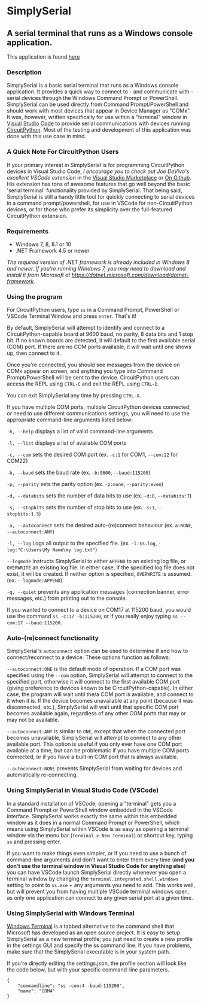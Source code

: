 # SimplySerial

## A serial terminal that runs as a Windows console application.

This application is found [here](/serial/ss.exe)
  
### Description

SimplySerial is a basic serial terminal that runs as a Windows console application.  It provides a quick way to connect to - and communicate with - serial devices through the Windows Command Prompt or PowerShell.  SimplySerial can be used directly from Command Prompt/PowerShell and should work with most devices that appear in Device Manager as "COMx".  It was, however, written specifically for
use within a "terminal" window in [Visual Studio Code](https://code.visualstudio.com/) to provide serial communications with devices running [CircuitPython](https://circuitpython.org/).  Most of the testing and development of this application was done with this use case in mind.  

### A Quick Note For CircuitPython Users

If your primary interest in SimplySerial is for programming CircuitPython devices in Visual Studio Code, _I encourage you to check out Joe DeVivo's excellent VSCode extension_ in the [Visual Studio Marketplace](https://marketplace.visualstudio.com/items?itemName=joedevivo.vscode-circuitpython) or [On Github](https://github.com/joedevivo/vscode-circuitpython).  His extension has tons of awesome features that go well beyond the basic 'serial terminal' functionality provided by SimplySerial.  That being said, SimplySerial is still a handy little tool for quickly connecting to serial devices in a command prompt/powershell, for use in VSCode for non-CircuitPython devices, or for those who prefer its simplicity over the full-featured CircuitPython extension.

### Requirements

* Windows 7, 8, 8.1 or 10
* .NET Framework 4.5 or newer

_The required version of .NET framework is already included in Windows 8 and newer.  If you're running Windows 7, you may need to download and install it from Microsoft at https://dotnet.microsoft.com/download/dotnet-framework._


### Using the program

For CircuitPython users, type `ss` in a Command Prompt, PowerShell or VSCode Terminal Window and press `enter`.  That's it!

By default, SimplySerial will attempt to identify and connect to a CircuitPython-capable board at 9600 baud, no parity, 8 data bits and 1 stop bit.  If no known boards are detected, it will default to the first available serial (COM) port.  If there are no COM ports available, it will wait until one shows up, then connect to it. 

Once you're connected, you should see messages from the device on COMx appear on screen, and anything you type into Command Prompt/PowerShell will be sent to the device.  CircuitPython users can access the REPL using `CTRL-C` and exit the REPL using `CTRL-D`.

You can exit SimplySerial any time by pressing `CTRL-X`.  

If you have multiple COM ports, multiple CircuitPython devices connected, or need to use different communications settings, you will need to use the appropriate command-line arguments listed below:

  `-h, --help` displays a list of valid command-line arguments

  `-l, --list` displays a list of available COM ports  

  `-c, --com` sets the desired COM port (ex. `-c:1` for COM1, `--com:22` for COM22)

  `-b, --baud` sets the baud rate (ex. `-b:9600`, `--baud:115200`)

  `-p, --parity` sets the parity option (ex. `-p:none`, `--parity:even`) 
  
  `-d, --databits` sets the number of data bits to use (ex. `-d:8`, `--databits:7`)

  `-s, --stopbits` sets the number of stop bits to use (ex. `-s:1`, `--stopbits:1.5`)

  `-a, --autoconnect` sets the desired auto-(re)connect behaviour (ex. `a:NONE`, `--autoconnect:ANY`)
  
  `-l, --log` Logs all output to the specified file.  (ex. `-l:ss.log`, `-log:"C:\Users\My Name\my log.txt"`)
            
  `--logmode` Instructs SimplySerial to either `APPEND` to an existing log file, or `OVERWRITE` an existing log file.  In either case, if the specified log file does not exist, it will be created.  If neither option is specified, `OVERWRITE` is assumed.  (ex. `--logmode:APPEND`)

  `-q, --quiet` prevents any application messages (connection banner, error messages, etc.) from printing out to the console.

If you wanted to connect to a device on COM17 at 115200 baud, you would use the command `ss -c:17 -b:115200`, or if you really enjoy typing `ss --com:17 --baud:115200`.


### Auto-(re)connect functionality

  SimplySerial's `autoconnect` option can be used to determine if and how to connect/reconnect to a device.  These options function as follows:
  
  `--autoconnect:ONE` is the default mode of operation.  If a COM port was specified using the `--com` option, SimplySerial will attempt to connect to the specified port, otherwise it will connect to the first available COM port (giving preference to devices known to be CircuitPython-capable).  In either case, the program will wait until the/a COM port is available, and connect to it when it is.  If the device becomes unavailable at any point (because it was disconnected, etc.), SimplySerial will wait until that specific COM port becomes available again, regardless of any other COM ports that may or may not be available.
  
  `--autoconnect:ANY` is similar to `ONE`, except that when the connected port becomes unavailable, SimplySerial will attempt to connect to any other available port.  This option is useful if you only ever have one COM port available at a time, but can be problematic if you have multiple COM ports connected, or if you have a built-in COM port that is always available.
  
  `--autoconnect:NONE` prevents SimplySerial from waiting for devices and automatically re-connecting.
  

### Using SimplySerial in Visual Studio Code (VSCode)

  In a standard installation of VSCode, opening a "terminal" gets you a Command Prompt or PowerShell window embedded in the VSCode interface.  SimplySerial works exactly the same within this embedded window as it does in a normal Command Prompt or PowerShell, which means using SimplySerial within VSCode is as easy as opening a terminal window via the menu bar (`Terminal > New Terminal`) or shortcut key, typing `ss` and pressing enter.

  If you want to make things even simpler, or if you need to use a bunch of command-line arguments and don't want to enter them every time (**and you don't use the terminal window in Visual Studio Code for anything else**) you can have VSCode launch SimplySerial directly whenever you open a terminal window by changing the `terminal.integrated.shell.windows` setting to point to `ss.exe` + any arguments you need to add.  This works well, but will prevent you from having multiple VSCode terminal windows open, as only one application can connect to any given serial port at a given time.

### Using SimplySerial with Windows Terminal

[Windows Terminal](https://docs.microsoft.com/en-us/windows/terminal/) is a tabbed alternative to the command shell that Microsoft has developed as an open source project.  It is easy to setup SimplySerial as a new terminal profile; you just need to create a new profile in the settings GUI and specify the ss command line.  If you have problems, make sure that the SimplySerial executable is in your system path.

If you're directly editing the settings.json, the profile section will look like the code below, but with your specific command-line parameters.

    {
        "commandline": "ss -com:4 -baud:115200",
        "name": "COM4"
    }
